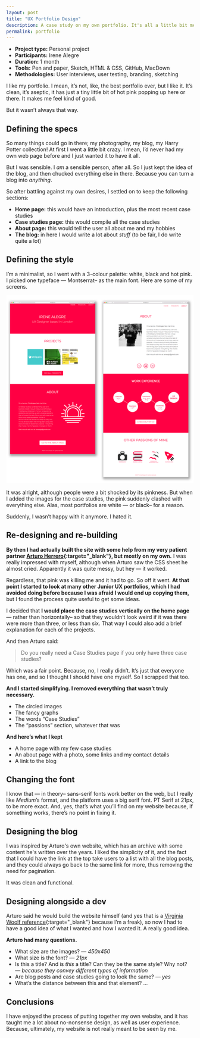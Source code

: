 ```yaml
---
layout: post
title: "UX Portfolio Design"
description: A case study on my own portfolio. It's all a little bit meta.
permalink: portfolio
---
```


* **Project type:** Personal project
* **Participants:** Irene Alegre
* **Duration:** 1 month
* **Tools:** Pen and paper, Sketch, HTML & CSS, GitHub, MacDown
* **Methodologies:** User interviews, user testing, branding, sketching

I like my portfolio. I mean, it’s not, like, the best portfolio ever, but I like
it. It’s clean, it’s aseptic, it has just a tiny little bit of hot pink popping up here or there. It makes me feel kind of good.

But it wasn’t always that way.

## Defining the specs

So many things could go in there; my photography, my blog, my Harry Potter
collection! At first I went a little bit crazy. I mean, I’d never had my own web
page before and I just wanted it to have it all.

But I was sensible. I *am* a sensible person, after all. So I just kept the idea
of the blog, and then chucked everything else in there. Because you can turn a
blog into *anything*.

So after battling against my own desires, I settled on to keep the following
sections:

* **Home page:** this would have an introduction, plus the most recent case
studies
* **Case studies page:** this would compile all the case studies
* **About page:** this would tell the user all about me and my hobbies
* **The blog:** in here I would write a lot about *stuff* (to be fair, I do write
quite a lot)

## Defining the style

I’m a minimalist, so I went with a 3-colour palette: white, black and hot pink.
I picked one typeface — Montserrat– as the main font. Here are some of my
screens.

![](images/case_studies/portfolio/old_site.png)


It was alright, although people were a bit shocked by its pinkness. But when I
added the images for the case studies, the pink suddenly clashed with everything
else. Alas, most portfolios are white — or black– for a reason.

Suddenly, I wasn’t happy with it anymore. I hated it.

## Re-designing and re-building

**By then I had actually built the site with some help from my very patient
partner [Arturo Herrero](http://arturoherrero.com/){:target="_blank"}, but mostly on my own.** I was really impressed with myself,
although when Arturo saw the CSS sheet he almost cried. Apparently it was quite
messy, but hey — it worked.

Regardless, that pink was killing me and it had to go. So off it went. **At that
point I started to look at many other Junior UX portfolios, which I had avoided
doing before because I was afraid I would end up copying them,** but I found the
process quite useful to get some ideas.

I decided that **I would place the case studies vertically on the home page** —
rather than horizontally– so that they wouldn’t look weird if it was there were
more than three, or less than six. That way I could also add a brief explanation
for each of the projects.

And then Arturo said:

> Do you really need a Case Studies page if you only have three case studies?

Which was a fair point. Because, no, I really didn’t. It’s just that everyone
has one, and so I thought I should have one myself. So I scrapped that too.

**And I started simplifying. I removed everything that wasn’t truly necessary.**

* The circled images
* The fancy graphs
* The words “Case Studies”
* The “passions” section, whatever that was

**And here’s what I kept**

* A home page with my few case studies
* An about page with a photo, some links and my contact details
* A link to the blog

## Changing the font

I know that — in theory– sans-serif fonts work better on the web, but I really
like *Medium*’s format, and the platform uses a big serif font. PT Serif at
21px, to be more exact. And, yes, that’s what you’ll find on my website because,
if something works, there’s no point in fixing it.

## Designing the blog
I was inspired by Arturo's own website, which has an archive with some content he's written over the years. I liked the simplicity of it, and the fact that I could have the link at the top take users to a list with all the blog posts, and they could always go back to the same link for more, thus removing the need for pagination.

It was clean and functional.

## Designing alongside a dev

Arturo said he would build the website himself (and yes that is a [Virginia
Woolf
reference](https://genius.com/Virginia-woolf-mrs-dalloway-part-1-annotated){:target="_blank"}
because I’m a freak), so now I had to have a good idea of what I wanted and how
I wanted it. A really good idea.

**Arturo had many questions.**

* What size are the images? — *450x450*
* What size is the font? — *21px*
* Is this a title? And is *this* a title? Can they be the same style? Why not? —
*because they convey different types of information*
* Are blog posts and case studies going to look the same? — *yes*
* What’s the distance between this and that element? ...

## Conclusions

I have enjoyed the process of putting together my own website, and it has taught
me a lot about no-nonsense design, as well as user experience. Because, ultimately, my
website is not really meant to be seen by me.
